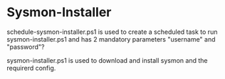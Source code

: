 # Sysmon-Installer

schedule-sysmon-installer.ps1 is used to create a scheduled task to run sysmon-installer.ps1 and has 2 mandatory parameters "username" and "password"?

sysmon-installer.ps1 is used to download and install sysmon and the requirerd config.
